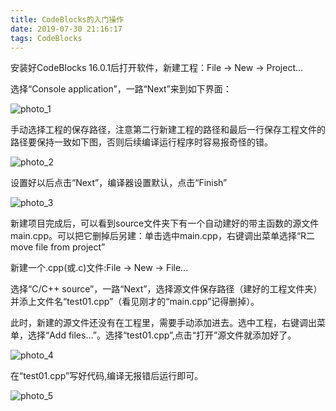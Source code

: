 ```yaml
---
title: CodeBlocks的入门操作
date: 2019-07-30 21:16:17
tags: CodeBlocks
---
```


安装好CodeBlocks 16.0.1后打开软件，新建工程：File -> New -> Project...

选择“Console application”，一路“Next”来到如下界面：

![photo_1](photo_1.png)

手动选择工程的保存路径，注意第二行新建工程的路径和最后一行保存工程文件的路径要保持一致如下图，否则后续编译运行程序时容易报奇怪的错。

![photo_2](photo_2.png)

设置好以后点击“Next”，编译器设置默认，点击“Finish”

![photo_3](photo_3.png)

新建项目完成后，可以看到source文件夹下有一个自动建好的带主函数的源文件main.cpp。可以把它删掉后另建：单击选中main.cpp，右键调出菜单选择“R二move file from project”

新建一个.cpp(或.c)文件:File -> New -> File...

选择“C/C++ source”，一路“Next”，选择源文件保存路径（建好的工程文件夹）并添上文件名“test01.cpp”（看见刚才的“main.cpp”记得删掉）。

此时，新建的源文件还没有在工程里，需要手动添加进去。选中工程，右键调出菜单，选择“Add files...”。选择“test01.cpp”,点击“打开”源文件就添加好了。

![photo_4](photo_4.png)

在“test01.cpp”写好代码,编译无报错后运行即可。

![photo_5](photo_5.png)



